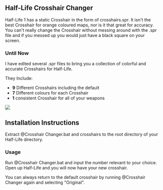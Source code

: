 ## Half-Life Crosshair Changer ##

Half-Life 1 has a static Crosshair in the form of crosshairs.spr.
It isn't the best Crosshair for orange coloured maps, nor is it that great for accuracy. You can't really change the Crosshair without messing around with the .spr file and if you messed up you would just have a black square on your screen.

### Until Now ###

I have edited several .spr files to bring you a collection of colorful and accurate Crosshairs for Half-Life.

They Include:

- **9** Different Crosshairs including the default
- **7** Different colours for each Crosshair
- **1** consistent Crosshair for all of your weapons

![](http://i.imgur.com/QJJcbo0.png)

## Installation Instructions ##

Extract @Crosshair Changer.bat and crosshairs to the root directory of your Half-Life directory.

### Usage ###

Run @Crosshair Changer.bat and input the number relevant to your choice. Open up Half-Life and you will now have your new crosshair.

You can always return to the default crosshair by running @Crosshair Changer again and selecting "Original".